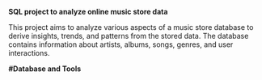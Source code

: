 ****SQL project to analyze online music store data****

This project aims to analyze various aspects of a music store database to derive insights, trends, and patterns from the stored data. The database contains information about artists, albums, songs, genres, and user interactions.

****#Database and Tools****



